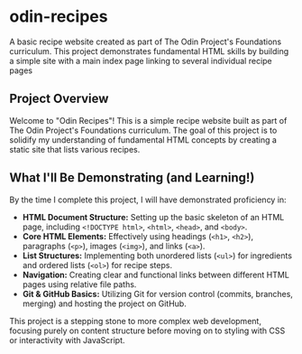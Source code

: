 # odin-recipes
A basic recipe website created as part of The Odin Project's Foundations curriculum. This project demonstrates fundamental HTML skills by building a simple site with a main index page linking to several individual recipe pages

## Project Overview

Welcome to "Odin Recipes"! This is a simple recipe website built as part of The Odin Project's Foundations curriculum. The goal of this project is to solidify my understanding of fundamental HTML concepts by creating a static site that lists various recipes.

## What I'll Be Demonstrating (and Learning!)

By the time I complete this project, I will have demonstrated proficiency in:

* **HTML Document Structure:** Setting up the basic skeleton of an HTML page, including `<!DOCTYPE html>`, `<html>`, `<head>`, and `<body>`.
* **Core HTML Elements:** Effectively using headings (`<h1>`, `<h2>`), paragraphs (`<p>`), images (`<img>`), and links (`<a>`).
* **List Structures:** Implementing both unordered lists (`<ul>`) for ingredients and ordered lists (`<ol>`) for recipe steps.
* **Navigation:** Creating clear and functional links between different HTML pages using relative file paths.
* **Git & GitHub Basics:** Utilizing Git for version control (commits, branches, merging) and hosting the project on GitHub.

This project is a stepping stone to more complex web development, focusing purely on content structure before moving on to styling with CSS or interactivity with JavaScript.